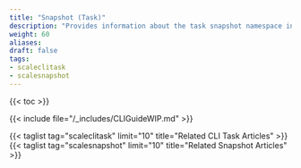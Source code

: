 ```yaml
---
title: "Snapshot (Task)"
description: "Provides information about the task snapshot namespace in the TrueNAS CLI. Includes command syntax and common commands."
weight: 60
aliases:
draft: false
tags:
- scaleclitask
- scalesnapshot
---
```


{{< toc >}}

{{< include file="/_includes/CLIGuideWIP.md" >}}

{{< taglist tag="scaleclitask" limit="10" title="Related CLI Task Articles" >}}
{{< taglist tag="scalesnapshot" limit="10" title="Related Snapshot Articles" >}}